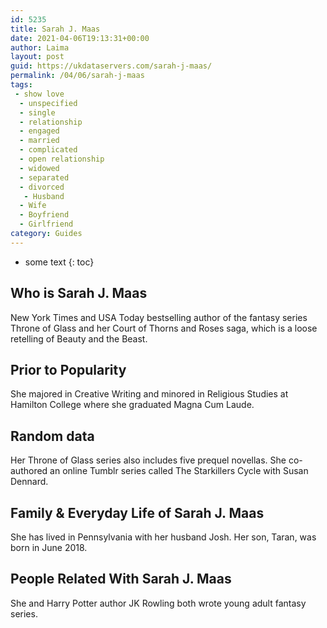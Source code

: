 ```yaml
---
id: 5235
title: Sarah J. Maas
date: 2021-04-06T19:13:31+00:00
author: Laima
layout: post
guid: https://ukdataservers.com/sarah-j-maas/
permalink: /04/06/sarah-j-maas
tags:
 - show love
  - unspecified
  - single
  - relationship
  - engaged
  - married
  - complicated
  - open relationship
  - widowed
  - separated
  - divorced
   - Husband
  - Wife
  - Boyfriend
  - Girlfriend
category: Guides
---
```


* some text
{: toc}


## Who is Sarah J. Maas
                  
                  
                  
New York Times and USA Today bestselling author of the fantasy series Throne of Glass and her Court of Thorns and Roses saga, which is a loose retelling of Beauty and the Beast. 
                  
              
            
              
            
                
                
                
## Prior to Popularity
                  
                  
                  
She majored in Creative Writing and minored in Religious Studies at Hamilton College where she graduated Magna Cum Laude.
                  
              
            
              
            
                
                
                
## Random data
                  
                  
                  
Her Throne of Glass series also includes five prequel novellas. She co-authored an online Tumblr series called The Starkillers Cycle with Susan Dennard.
                  
              
            
              
            
                
                
                
## Family & Everyday Life of Sarah J. Maas
                  
                  
                  
She has lived in Pennsylvania with her husband Josh. Her son, Taran, was born in June 2018.
                  
              
            
              
            
                
                
                
## People Related With Sarah J. Maas
                  
                  
                  
She and Harry Potter author JK Rowling both wrote young adult fantasy series.
                  
              
            
              
            
                
              
            
              
              
            
            
              
            
          
          
          